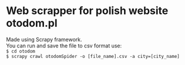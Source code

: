 # Web scrapper for polish website otodom.pl
Made using Scrapy framework. <br />
You can run and save the file to csv format use: <br />
`$ cd otodom` <br />
`$ scrapy crawl otodomSpider -o [file_name].csv -a city=[city_name]` <br />
<br />
